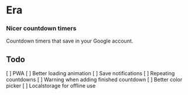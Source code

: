 # Era
### Nicer countdown timers

Countdown timers that save in your Google account.

## Todo
[ ] PWA
[ ] Better loading animation
[ ] Save notifications
[ ] Repeating countdowns
[ ] Warning when adding finished countdown
[ ] Better color picker
[ ] Localstorage for offline use
